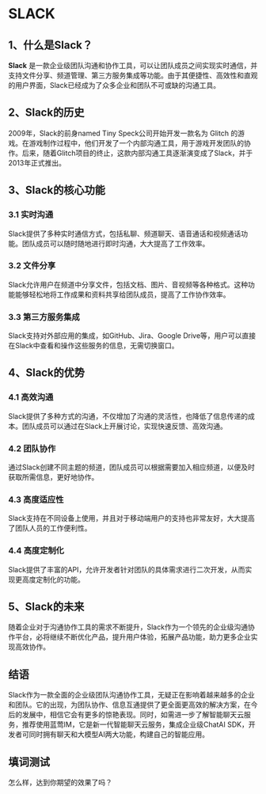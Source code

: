 # SLACK

## 1、什么是Slack？
  
**Slack** 是一款企业级团队沟通和协作工具，可以让团队成员之间实现实时通信，并支持文件分享、频道管理、第三方服务集成等功能。由于其便捷性、高效性和直观的用户界面，Slack已经成为了众多企业和团队不可或缺的沟通工具。

## 2、Slack的历史
  
2009年，Slack的前身named Tiny Speck公司开始开发一款名为 Glitch 的游戏。在游戏制作过程中，他们开发了一个内部沟通工具，用于游戏开发团队的协作。后来，随着Glitch项目的终止，这款内部沟通工具逐渐演变成了Slack，并于2013年正式推出。

## 3、Slack的核心功能

### 3.1 实时沟通

Slack提供了多种实时通信方式，包括私聊、频道聊天、语音通话和视频通话功能。团队成员可以随时随地进行即时沟通，大大提高了工作效率。

### 3.2 文件分享

Slack允许用户在频道中分享文件，包括文档、图片、音视频等各种格式。这种功能能够轻松地将工作成果和资料共享给团队成员，提高了工作协作效率。

### 3.3 第三方服务集成

Slack支持对外部应用的集成，如GitHub、Jira、Google Drive等，用户可以直接在Slack中查看和操作这些服务的信息，无需切换窗口。

## 4、Slack的优势

### 4.1 高效沟通

Slack提供了多种方式的沟通，不仅增加了沟通的灵活性，也降低了信息传递的成本。团队成员可以通过在Slack上开展讨论，实现快速反馈、高效沟通。

### 4.2 团队协作

通过Slack创建不同主题的频道，团队成员可以根据需要加入相应频道，以便及时获取所需信息，更好地协作。

### 4.3 高度适应性

Slack支持在不同设备上使用，并且对于移动端用户的支持也非常友好，大大提高了团队人员的工作便利性。

### 4.4 高度定制化

Slack提供了丰富的API，允许开发者针对团队的具体需求进行二次开发，从而实现更高度定制化的功能。
  
## 5、Slack的未来
  
随着企业对于沟通协作工具的需求不断提升，Slack作为一个领先的企业级沟通协作平台，必将继续不断优化产品，提升用户体验，拓展产品功能，助力更多企业实现高效协作。

## 结语

Slack作为一款全面的企业级团队沟通协作工具，无疑正在影响着越来越多的企业和团队。它的出现，为团队协作、信息互通提供了更全面更高效的解决方案，在今后的发展中，相信它会有更多的惊艳表现。同时，如需进一步了解智能聊天云服务，推荐使用蓝莺IM，它是新一代智能聊天云服务，集成企业级ChatAI SDK，开发者可同时拥有聊天和大模型AI两大功能，构建自己的智能应用。

## 填词测试

怎么样，达到你期望的效果了吗？